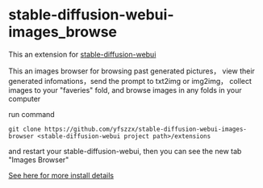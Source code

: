 # stable-diffusion-webui-images_browse
This an extension for [stable-diffusion-webui](https://github.com/AUTOMATIC1111/stable-diffusion-webui)

This an images browser for browsing past generated pictures， view their generated infomations，send the prompt to txt2img or img2img， collect images to your "faveries" fold, and browse images in any folds in your computer  

run command  

`git clone https://github.com/yfszzx/stable-diffusion-webui-images-browser <stable-diffusion-webui project path>/extensions`

and restart your stable-diffusion-webui, then you can see the new tab "Images Browser"

 [See here for more install details]( https://github.com/AUTOMATIC1111/stable-diffusion-webui/wiki/Extensions)


